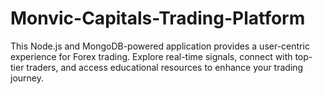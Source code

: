 # Monvic-Capitals-Trading-Platform
This Node.js and MongoDB-powered application provides a user-centric experience for Forex trading. Explore real-time signals, connect with top-tier traders, and access educational resources to enhance your trading journey.
